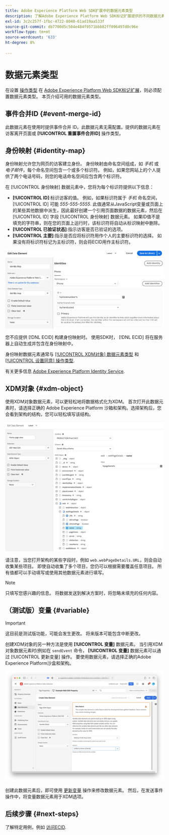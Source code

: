 ```yaml
---
title: Adobe Experience Platform Web SDK扩展中的数据元素类型
description: 了解Adobe Experience Platform Web SDK标记扩展提供的不同数据元素类型。
exl-id: 3c2c257f-1fbc-4722-8040-61ad19aa533f
source-git-commit: db7700d5c504e484f9571bbb82ff096497d0c96e
workflow-type: tm+mt
source-wordcount: '633'
ht-degree: 8%

---
```



# 数据元素类型

在设置 [操作类型](action-types.md) 在 [Adobe Experience Platform Web SDK标记扩展](web-sdk-extension-configuration.md)，则必须配置数据元素类型。 本页介绍可用的数据元素类型。

## 事件合并ID {#event-merge-id}

此数据元素在使用时提供事件合并 ID。此数据元素无需配置。提供的数据元素在访客离开页面或 **[!UICONTROL 重置事件合并ID]** 操作类型。

## 身份映射 {#identity-map}

身份映射允许您为网页的访客建立身份。 身份映射由命名空间组成，如 _手机_ 或 _电子邮件_，每个命名空间包含一个或多个标识符。 例如，如果您网站上的个人提供了两个电话号码，则您的电话命名空间应包含两个标识符。

在 [!UICONTROL 身份映射] 数据元素中，您将为每个标识符提供以下信息：

* **[!UICONTROL ID]**:标识访客的值。 例如，如果标识符属于 _手机_ 命名空间， [!UICONTROL ID] 可能 _555-555-5555_. 此值通常从JavaScript变量或页面上的某些其他数据中派生，因此最好创建一个引用页面数据的数据元素，然后在 [!UICONTROL ID] 字段 [!UICONTROL 身份映射] 数据元素。 如果ID值不是填充的字符串，则在您的页面上运行时，该标识符将自动从标识映射中删除。
* **[!UICONTROL 已验证状态]**:指示访客是否已验证的选项。
* **[!UICONTROL 主要]**:指示是否应将标识符用作个人的主要标识符的选择。 如果没有将标识符标记为主标识符，则会将ECID用作主标识符。

![显示“编辑数据元素”屏幕的UI图像。](./assets/identity-map-data-element.png)

您不应提供 [!DNL ECID] 构建身份映射时。 使用SDK时， [!DNL ECID] 将在服务器上自动生成并包含在身份映射中。

身份映射数据元素通常与 [[!UICONTROL XDM对象] 数据元素类型](#xdm-object) 和 [[!UICONTROL 设置同意] 操作类型](action-types.md#set-consent).

有关更多信息 [Adobe Experience Platform Identity Service](../../identity-service/home.md).

## XDM对象 {#xdm-object}

使用XDM对象数据元素，可以更轻松地将数据格式化为XDM。 首次打开此数据元素时，请选择正确的 Adobe Experience Platform 沙箱和架构。选择架构后，您会看到架构的结构，您可以轻松填写该结构。

![显示XDM对象结构的UI图像。](assets/XDM-object.png)

请注意，当您打开架构的某些字段时，例如 `web.webPageDetails.URL`，则会自动收集某些项目。 即使自动收集了多个项目，您仍可以根据需要覆盖任意项目。 所有值都可以手动填写或使用其他数据元素进行填写。

>[!NOTE]
>
>只填写您感兴趣的信息。 将数据发送到解决方案时，将忽略未填充的任何内容。

## （测试版）变量 {#variable}

>[!IMPORTANT]
>
>这目前是测试版功能，可能会发生更改。 将来版本可能包含中断更改。

创建XDM对象的另一种方法是使用 **[!UICONTROL 变量]** 数据元素。 当引用XDM对象数据元素时(例如在 `sendEvent` 命令， **[!UICONTROL 变量]** 数据元素可以通过 [!UICONTROL 更新变量] 操作。 要使用数据元素，请选择正确的Adobe Experience Platform沙盒和架构。

![显示“创建数据元素”屏幕的UI图像。](assets/variable-data-element.png)

创建此数据元素后，即可使用 [更新变量](./action-types.md#update-variable) 操作来修改数据元素。 然后，在发送事件操作中，将变量数据元素用于XDM选项。

## 后续步骤 {#next-steps}

了解特定用例，例如 [访问ECID](accessing-the-ecid.md).
